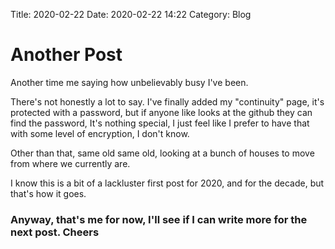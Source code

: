 Title: 2020-02-22
Date: 2020-02-22 14:22
Category: Blog

# Another Post
Another time me saying how unbelievably busy I've been.

There's not honestly a lot to say. I've finally added my "continuity" page, it's protected with a password, but if anyone like looks at the github they can find the password, It's nothing special, I just feel like I prefer to have that with some level of encryption, I don't know.

Other than that, same old same old, looking at a bunch of houses to move from where we currently are.

I know this is a bit of a lackluster first post for 2020, and for the decade, but that's how it goes.

### Anyway, that's me for now, I'll see if I can write more for the next post. Cheers
